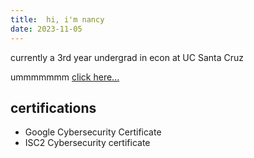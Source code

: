 ```yaml
---
title:  hi, i'm nancy
date: 2023-11-05
---
```


 currently a 3rd year undergrad in econ at UC Santa Cruz

ummmmmmm [click here...](https://www.catgirl.mov/)
## certifications
- Google Cybersecurity Certificate
- ISC2 Cybersecurity certificate 
